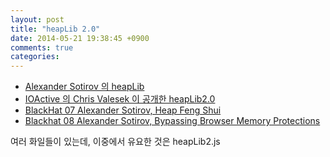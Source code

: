 ```yaml
---
layout: post
title: "heapLib 2.0"
date: 2014-05-21 19:38:45 +0900
comments: true
categories: 
---
```


* [Alexander Sotirov 의 heapLib](http://retrogod.altervista.org/heapLib_js.html)
* [IOActive 의 Chris Valesek 이 공개한 heapLib2.0](http://blog.ioactive.com/2013/11/heaplib-20.html)
* [BlackHat 07 Alexander Sotirov, Heap Feng Shui](https://www.blackhat.com/presentations/bh-europe-07/Sotirov/Whitepaper/bh-eu-07-sotirov-WP.pdf)
* [Blackhat 08 Alexander Sotirov, Bypassing Browser Memory Protections](https://www.blackhat.com/presentations/bh-usa-08/Sotirov_Dowd/bh08-sotirov-dowd.pdf)

여러 화일들이 있는데, 이중에서 유요한 것은 heapLib2.js
